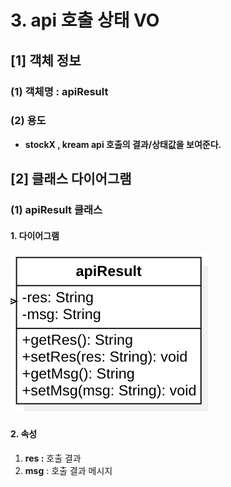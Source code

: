 # 3. api 호출 상태 VO

## \[1] 객체 정보

### (1) 객체명 : apiResult

### (2) 용도

* **stockX , kream api 호출의 결과/상태값을 보여준다.**

## \[2] 클래스 다이어그램

### (1) apiResult 클래스

#### 1. 다이어그램

![](<../../../../.gitbook/assets/image (1) (2).png>)

#### 2. 속성

1. **res :** 호출 결과
2. **msg** : 호출 결과 메시지
